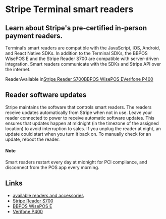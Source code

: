 # Stripe Terminal smart readers

## Learn about Stripe's pre-certified in-person payment readers.

Terminal’s smart readers are compatible with the JavaScript, iOS, Android, and
React Native SDKs. In addition to the Terminal SDKs, the BBPOS WisePOS E and the
Stripe Reader S700 are compatible with server-driven integration. Smart readers
communicate with the SDKs and Stripe API over the internet.

ReaderAvailable in[Stripe Reader
S700](https://docs.stripe.com/terminal/readers/stripe-reader-s700)[BBPOS WisePOS
E](https://docs.stripe.com/terminal/readers/bbpos-wisepos-e)[Verifone
P400](https://docs.stripe.com/terminal/readers/verifone-p400)
## Reader software updates

Stripe maintains the software that controls smart readers. The readers receive
updates automatically from Stripe when not in use. Leave your reader connected
to power to receive automatic software updates. This ensures that updates happen
at midnight (in the timezone of the assigned location) to avoid interruption to
sales. If you unplug the reader at night, an update could start when you turn it
back on. To manually check for an update, reboot the reader.

#### Note

Smart readers restart every day at midnight for PCI compliance, and disconnect
from the POS app every morning.

## Links

- [available readers and
accessories](https://dashboard.stripe.com/terminal/shop)
- [Stripe Reader
S700](https://docs.stripe.com/terminal/readers/stripe-reader-s700)
- [BBPOS WisePOS E](https://docs.stripe.com/terminal/readers/bbpos-wisepos-e)
- [Verifone P400](https://docs.stripe.com/terminal/readers/verifone-p400)